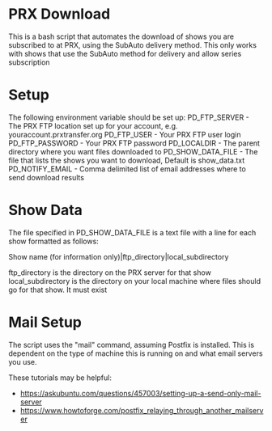 PRX Download
=============

This is a bash script that automates the download of shows you are subscribed to at PRX, using the SubAuto delivery method. 
This only works with shows that use the SubAuto method for delivery and allow series subscription

Setup
=====

The following environment variable should be set up:
PD_FTP_SERVER - The PRX FTP location set up for your account, e.g. youraccount.prxtransfer.org
PD_FTP_USER - Your PRX FTP user login
PD_FTP_PASSWORD - Your PRX FTP password
PD_LOCALDIR - The parent directory where you want files downloaded to
PD_SHOW_DATA_FILE - The file that lists the shows you want to download, Default is show_data.txt
PD_NOTIFY_EMAIL - Comma delimited list of email addresses where to send download results

Show Data
=========
The file specified in PD_SHOW_DATA_FILE is a text file with a line for each show formatted as follows:

Show name (for information only)|ftp_directory|local_subdirectory

ftp_directory is the directory on the PRX server for that show
local_subdirectory is the directory on your local machine where files should go for that show. It must exist

Mail Setup
==========
The script uses the "mail" command, assuming Postfix is installed. This is dependent on the type of machine this is running on and
what email servers you use.

These tutorials may be helpful:

* https://askubuntu.com/questions/457003/setting-up-a-send-only-mail-server
* https://www.howtoforge.com/postfix_relaying_through_another_mailserver
